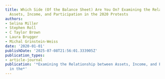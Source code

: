 ```yaml
---
title: Which Side (Of the Balance Sheet) Are You On? Examining the Relationship between
  Assets, Income, and Participation in the 2020 Protests
authors:
- Selina Miller
- Stephen Roll
- C Taylor Brown
- Laura Brugger
- Michal Grinstein-Weiss
date: '2020-01-01'
publishDate: '2025-07-08T21:56:01.333905Z'
publication_types:
- article-journal
publication: '*Examining the Relationship between Assets, Income, and Participation
  in the*'
---
```


